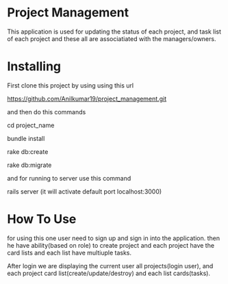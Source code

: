 # Project Management
                    
   This application is used for updating the status of each project, and task list of each project and these all are associatiated with the managers/owners. 

# Installing

   First clone this project by using using this url

   https://github.com/Anilkumar19/project_management.git

   and then do this commands

   cd project_name

   bundle install

   rake db:create

   rake db:migrate

   and for running to server use this command

   rails server (it will activate default port localhost:3000)

# How To Use

   for using this one user need to sign up and sign in into the application. then he have ability(based on role) to create project and each project have the card lists and each list have multiuple tasks. 

   After login we are displaying the current user all projects(login user), and each project card list(create/update/destroy) and each list cards(tasks).
   



